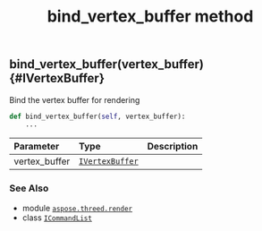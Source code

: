 ﻿---
title: bind_vertex_buffer method
second_title: Aspose.3D for Python via .NET API References
description: 
type: docs
weight: 50
url: /python-net/aspose.threed.render/icommandlist/bind_vertex_buffer/
is_root: false
---

## bind_vertex_buffer(vertex_buffer) {#IVertexBuffer}

Bind the vertex buffer for rendering



```python
def bind_vertex_buffer(self, vertex_buffer):
    ...
```


| Parameter | Type | Description |
| :- | :- | :- |
| vertex_buffer | [`IVertexBuffer`](/3d/python-net/aspose.threed.render/ivertexbuffer) |  |



### See Also
* module [`aspose.threed.render`](../../)
* class [`ICommandList`](/3d/python-net/aspose.threed.render/icommandlist)
